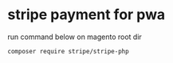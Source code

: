 # stripe payment for pwa
run command below on magento root dir

```
composer require stripe/stripe-php

```